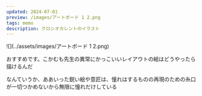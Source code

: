 ```yaml
---
updated: 2024-07-01
preview: /images/アートボード 1 2.png
tags: memo
description: クロシオカレントのイラスト
---
```


![](../assets/images/アートボード 1 2.png)

おすすめです。こかむも先生の異常にかっこいいレイアウトの絵はどうやったら描けるんだ

なんていうか、ああいった鋭い絵や意匠は、憧れはするものの再現のための糸口が一切つかめないから無限に憧れだけしている
